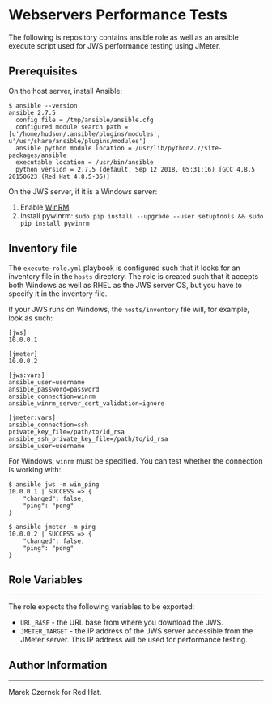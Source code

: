 # Webservers Performance Tests

The following is repository contains ansible role as well as an ansible execute script
used for JWS performance testing using JMeter.

## Prerequisites

On the host server, install Ansible:

```
$ ansible --version
ansible 2.7.5
  config file = /tmp/ansible/ansible.cfg
  configured module search path = [u'/home/hudson/.ansible/plugins/modules', u'/usr/share/ansible/plugins/modules']
  ansible python module location = /usr/lib/python2.7/site-packages/ansible
  executable location = /usr/bin/ansible
  python version = 2.7.5 (default, Sep 12 2018, 05:31:16) [GCC 4.8.5 20150623 (Red Hat 4.8.5-36)]
```

On the JWS server, if it is a Windows server:

1. Enable [WinRM](https://raw.githubusercontent.com/ansible/ansible/devel/examples/scripts/ConfigureRemotingForAnsible.ps1).
1. Install pywinrm: `sudo pip install --upgrade --user setuptools && sudo pip install pywinrm`

## Inventory file

The `execute-role.yml` playbook is configured such that it looks for an inventory
file in the `hosts` directory. The role is created such that it accepts both Windows
as well as RHEL as the JWS server OS, but you have to specify it in the inventory file.

If your JWS runs on Windows, the `hosts/inventory` file will, for example, look as such:

```
[jws]
10.0.0.1

[jmeter]
10.0.0.2

[jws:vars]
ansible_user=username
ansible_password=password
ansible_connection=winrm
ansible_winrm_server_cert_validation=ignore

[jmeter:vars]
ansible_connection=ssh
private_key_file=/path/to/id_rsa
ansible_ssh_private_key_file=/path/to/id_rsa
ansible_user=username
```

For Windows, `winrm` must be specified. You can test whether the connection is
working with:

```
$ ansible jws -m win_ping
10.0.0.1 | SUCCESS => {
    "changed": false,
    "ping": "pong"
}

$ ansible jmeter -m ping
10.0.0.2 | SUCCESS => {
    "changed": false,
    "ping": "pong"
}
```

## Role Variables
--------------

The role expects the following variables to be exported:

- `URL_BASE` - the URL base from where you download the JWS.
- `JMETER_TARGET` - the IP address of the JWS server accessible from the JMeter server.
This IP address will be used for performance testing.


## Author Information
------------------

Marek Czernek <mczernek at redhat dot com> for Red Hat.
